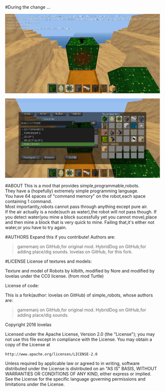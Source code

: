 #During the change ...

![Alt text](/Screenshots/screenshot_1.png?raw=true "Screenshots 1")

![Alt text](/Screenshots/screenshot_2.png?raw=true "Screenshots 2")



#ABOUT
This is a mod that provides simple,programmable,robots.  
They have a (hopefully) extremely simple programming language.  
You have 64 spaces of "command memory" on the robot,each space containing 1 command.  
Most importantly,robots cannot pass through anything except pure air.  
If the air actually is a node(such as water),the robot will not pass though.
If you detect water(you mine a block sucessfully yet you cannot move),place and then mine a block that is very quick to mine.
Failing that,it's either not water,or you have to try again.

#AUTHORS
Expand this if you contribute!
Authors are:
> gamemanj on GitHub,for original mod.
> HybridDog on GitHub,for adding place/dig sounds.
> lovelas on GitHub, for this fork.


#LICENSE
License of textures and models:

Texture and model of Robots by kilbith, modified by Nore and modified by lovelas under the CC0 license. (from mod Turtle)

License of code:

This is a fork(author: lovelas on GitHub) of simple_robots, whose authors are:
> gamemanj on GitHub,for original mod.
> HybridDog on GitHub,for adding place/dig sounds.

Copyright 2016 lovelas

Licensed under the Apache License, Version 2.0 (the "License");
you may not use this file except in compliance with the License.
You may obtain a copy of the License at

    http://www.apache.org/licenses/LICENSE-2.0

Unless required by applicable law or agreed to in writing, software
distributed under the License is distributed on an "AS IS" BASIS,
WITHOUT WARRANTIES OR CONDITIONS OF ANY KIND, either express or implied.
See the License for the specific language governing permissions and
limitations under the License.
